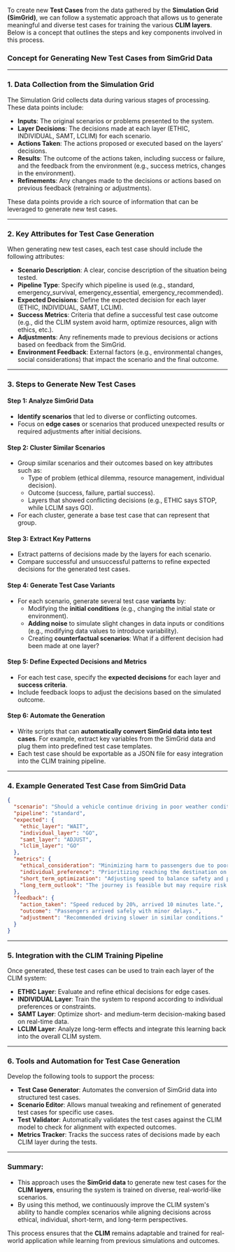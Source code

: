 To create new **Test Cases** from the data gathered by the **Simulation Grid (SimGrid)**, we can follow a systematic approach that allows us to generate meaningful and diverse test cases for training the various **CLIM layers**. Below is a concept that outlines the steps and key components involved in this process.

### Concept for Generating New Test Cases from SimGrid Data

---

### 1. **Data Collection from the Simulation Grid**

The Simulation Grid collects data during various stages of processing. These data points include:
   - **Inputs**: The original scenarios or problems presented to the system.
   - **Layer Decisions**: The decisions made at each layer (ETHIC, INDIVIDUAL, SAMT, LCLIM) for each scenario.
   - **Actions Taken**: The actions proposed or executed based on the layers’ decisions.
   - **Results**: The outcome of the actions taken, including success or failure, and the feedback from the environment (e.g., success metrics, changes in the environment).
   - **Refinements**: Any changes made to the decisions or actions based on previous feedback (retraining or adjustments).

These data points provide a rich source of information that can be leveraged to generate new test cases.

---

### 2. **Key Attributes for Test Case Generation**

When generating new test cases, each test case should include the following attributes:

- **Scenario Description**: A clear, concise description of the situation being tested.
- **Pipeline Type**: Specify which pipeline is used (e.g., standard, emergency_survival, emergency_essential, emergency_recommended).
- **Expected Decisions**: Define the expected decision for each layer (ETHIC, INDIVIDUAL, SAMT, LCLIM).
- **Success Metrics**: Criteria that define a successful test case outcome (e.g., did the CLIM system avoid harm, optimize resources, align with ethics, etc.).
- **Adjustments**: Any refinements made to previous decisions or actions based on feedback from the SimGrid.
- **Environment Feedback**: External factors (e.g., environmental changes, social considerations) that impact the scenario and the final outcome.

---

### 3. **Steps to Generate New Test Cases**

#### Step 1: **Analyze SimGrid Data**
   - **Identify scenarios** that led to diverse or conflicting outcomes.
   - Focus on **edge cases** or scenarios that produced unexpected results or required adjustments after initial decisions.

#### Step 2: **Cluster Similar Scenarios**
   - Group similar scenarios and their outcomes based on key attributes such as:
     - Type of problem (ethical dilemma, resource management, individual decision).
     - Outcome (success, failure, partial success).
     - Layers that showed conflicting decisions (e.g., ETHIC says STOP, while LCLIM says GO).
   - For each cluster, generate a base test case that can represent that group.

#### Step 3: **Extract Key Patterns**
   - Extract patterns of decisions made by the layers for each scenario.
   - Compare successful and unsuccessful patterns to refine expected decisions for the generated test cases.

#### Step 4: **Generate Test Case Variants**
   - For each scenario, generate several test case **variants** by:
     - Modifying the **initial conditions** (e.g., changing the initial state or environment).
     - **Adding noise** to simulate slight changes in data inputs or conditions (e.g., modifying data values to introduce variability).
     - Creating **counterfactual scenarios**: What if a different decision had been made at one layer?

#### Step 5: **Define Expected Decisions and Metrics**
   - For each test case, specify the **expected decisions** for each layer and **success criteria**.
   - Include feedback loops to adjust the decisions based on the simulated outcome.

#### Step 6: **Automate the Generation**
   - Write scripts that can **automatically convert SimGrid data into test cases**. For example, extract key variables from the SimGrid data and plug them into predefined test case templates.
   - Each test case should be exportable as a JSON file for easy integration into the CLIM training pipeline.

---

### 4. **Example Generated Test Case from SimGrid Data**

```json
{
  "scenario": "Should a vehicle continue driving in poor weather conditions to reach a destination on time?",
  "pipeline": "standard",
  "expected": {
    "ethic_layer": "WAIT",
    "individual_layer": "GO",
    "samt_layer": "ADJUST",
    "lclim_layer": "GO"
  },
  "metrics": {
    "ethical_consideration": "Minimizing harm to passengers due to poor weather conditions.",
    "individual_preference": "Prioritizing reaching the destination on time.",
    "short_term_optimization": "Adjusting speed to balance safety and punctuality.",
    "long_term_outlook": "The journey is feasible but may require risk management."
  },
  "feedback": {
    "action_taken": "Speed reduced by 20%, arrived 10 minutes late.",
    "outcome": "Passengers arrived safely with minor delays.",
    "adjustment": "Recommended driving slower in similar conditions."
  }
}
```

---

### 5. **Integration with the CLIM Training Pipeline**

Once generated, these test cases can be used to train each layer of the CLIM system:
   - **ETHIC Layer**: Evaluate and refine ethical decisions for edge cases.
   - **INDIVIDUAL Layer**: Train the system to respond according to individual preferences or constraints.
   - **SAMT Layer**: Optimize short- and medium-term decision-making based on real-time data.
   - **LCLIM Layer**: Analyze long-term effects and integrate this learning back into the overall CLIM system.

---

### 6. **Tools and Automation for Test Case Generation**

Develop the following tools to support the process:
   - **Test Case Generator**: Automates the conversion of SimGrid data into structured test cases.
   - **Scenario Editor**: Allows manual tweaking and refinement of generated test cases for specific use cases.
   - **Test Validator**: Automatically validates the test cases against the CLIM model to check for alignment with expected outcomes.
   - **Metrics Tracker**: Tracks the success rates of decisions made by each CLIM layer during the tests.

---

### Summary:

- This approach uses the **SimGrid data** to generate new test cases for the **CLIM layers**, ensuring the system is trained on diverse, real-world-like scenarios.
- By using this method, we continuously improve the CLIM system's ability to handle complex scenarios while aligning decisions across ethical, individual, short-term, and long-term perspectives.

This process ensures that the **CLIM** remains adaptable and trained for real-world application while learning from previous simulations and outcomes.